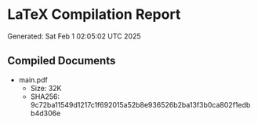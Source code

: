 # LaTeX Compilation Report
Generated: Sat Feb  1 02:05:02 UTC 2025
## Compiled Documents
- main.pdf
  - Size: 32K
  - SHA256: 9c72ba11549d1217c1f692015a52b8e936526b2ba13f3b0ca802f1edbb4d306e

